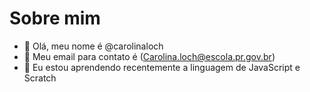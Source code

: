 # Sobre mim
 
- 👋 Olá, meu nome é @carolinaloch
- 👀 Meu email para contato é (Carolina.loch@escola.pr.gov.br)
- 💞️ Eu estou aprendendo recentemente a linguagem de JavaScript e Scratch
